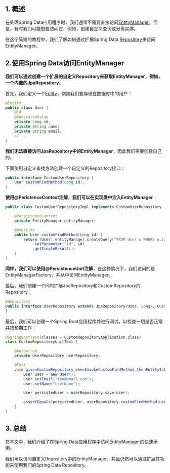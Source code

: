 ## 1. 概述

在处理Spring Data应用程序时，我们通常不需要直接访问[EntityManager]()。但是，有时我们可能想要访问它，例如，创建自定义查询或分离实体。

在这个简短的教程中，我们了解如何通过扩展Spring Data [Repository]()来访问EntityManager。

## 2.使用Spring Data访问EntityManager

**我们可以通过创建一个扩展的自定义Repository来获取EntityManager，例如，一个内置的JpaRepository**。

首先，我们定义一个[Entity]()，例如我们要存储在数据库中的用户：

```java
@Entity
public class User {
    @Id
    @GeneratedValue
    private Long id;
    private String name;
    private String email;
    // ...
}
```

**我们无法直接访问JpaRepository中的EntityManager**，因此我们需要创建自己的。

下面使用自定义查找方法创建一个自定义的Repository接口：

```java
public interface CustomUserRepository {
    User customFindMethod(Long id);
}
```

**使用@PeristenceContext注解，我们可以在实现类中注入EntityManager**：

```java
public class CustomUserRepositoryImpl implements CustomUserRepository {

    @PersistenceContext
    private EntityManager entityManager;

    @Override
    public User customFindMethod(Long id) {
        return (User) entityManager.createQuery("FROM User u WHERE u.id = :id")
            .setParameter("id", id)
            .getSingleResult();
    }
}
```

**同样，我们可以使用@PersistenceUnit注解**，在这种情况下，我们访问的是EntityManagerFactory，并从中访问EntityManager。

最后，我们创建一个同时扩展JpaRepository和CustomRepository的Repository：

```java
@Repository
public interface UserRepository extends JpaRepository<User, Long>, CustomUserRepository {
}
```

最后，我们可以创建一个Spring Boot应用程序并进行测试，以检查一切是否正常并按预期工作：

```java
@SpringBootTest(classes = CustomRepositoryApplication.class)
class CustomRepositoryUnitTest {

    @Autowired
    private UserRepository userRepository;

    @Test
    void givenCustomRepository_whenInvokeCustomFindMethod_thenEntityIsFound() {
        User user = new User();
        user.setEmail("foo@gmail.com");
        user.setName("userName");

        User persistedUser = userRepository.save(user);

        assertEquals(persistedUser, userRepository.customFindMethod(user.getId()));
    }
}
```

## 3. 总结

在本文中，我们介绍了在Spring Data应用程序中访问EntityManager的快速示例。

我们可以访问自定义Repository中的EntityManager，并且仍然可以通过扩展其功能来使用我们的Spring Data Repository。